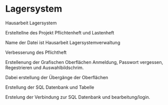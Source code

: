 # Lagersystem
Hausarbeit Lagersystem

Ersteltellne des Projekt Pflichtenheft und Lastenheft

Name der Datei ist Hausarbeit Lagersystemverwaltung

Verbesserung des Pflichtheft

Erstellenung der Grafischen Oberflächen Anmeldung, Passwort vergessen, Regestrieren und Auswahlbildschrim. 

Dabei erstellung der Übergänge der Oberflächen

Erstellung der SQL Datenbank und Tabelle

Erstelung der Verbindung zur SQL Datenbank und bearbeitung/login.
